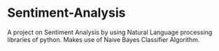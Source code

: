 # Sentiment-Analysis
A project on Sentiment Analysis by using Natural Language processing libraries of python.
Makes use of Naive Bayes Classifier Algorithm.
